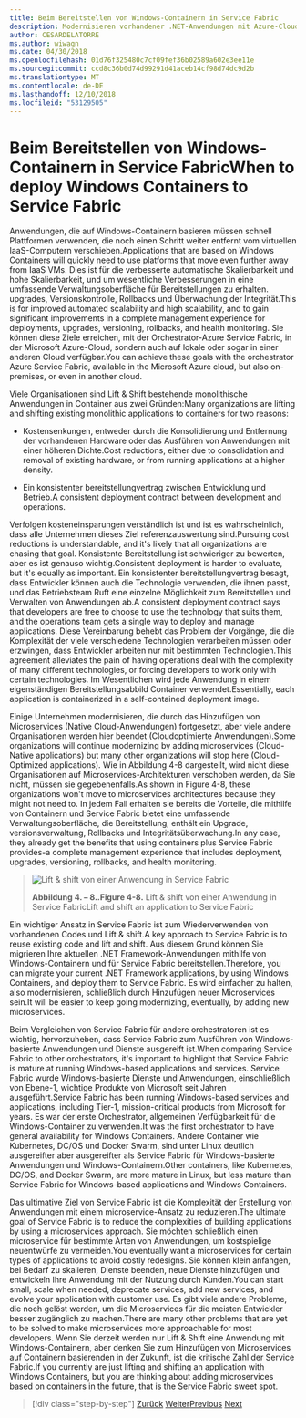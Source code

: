```yaml
---
title: Beim Bereitstellen von Windows-Containern in Service Fabric
description: Modernisieren vorhandener .NET-Anwendungen mit Azure-Cloud und Windows-Containern | Beim Bereitstellen von Windows-Containern in Service Fabric
author: CESARDELATORRE
ms.author: wiwagn
ms.date: 04/30/2018
ms.openlocfilehash: 01d76f325480c7cf09fef36b02589a602e3ee11e
ms.sourcegitcommit: ccd8c36b0d74d99291d41aceb14cf98d74dc9d2b
ms.translationtype: MT
ms.contentlocale: de-DE
ms.lasthandoff: 12/10/2018
ms.locfileid: "53129505"
---
```

# <a name="when-to-deploy-windows-containers-to-service-fabric"></a><span data-ttu-id="51c17-103">Beim Bereitstellen von Windows-Containern in Service Fabric</span><span class="sxs-lookup"><span data-stu-id="51c17-103">When to deploy Windows Containers to Service Fabric</span></span>

<span data-ttu-id="51c17-104">Anwendungen, die auf Windows-Containern basieren müssen schnell Plattformen verwenden, die noch einen Schritt weiter entfernt vom virtuellen IaaS-Computern verschieben.</span><span class="sxs-lookup"><span data-stu-id="51c17-104">Applications that are based on Windows Containers will quickly need to use platforms that move even further away from IaaS VMs.</span></span> <span data-ttu-id="51c17-105">Dies ist für die verbesserte automatische Skalierbarkeit und hohe Skalierbarkeit, und um wesentliche Verbesserungen in eine umfassende Verwaltungsoberfläche für Bereitstellungen zu erhalten. upgrades, Versionskontrolle, Rollbacks und Überwachung der Integrität.</span><span class="sxs-lookup"><span data-stu-id="51c17-105">This is for improved automated scalability and high scalability, and to gain significant improvements in a complete management experience for deployments, upgrades, versioning, rollbacks, and health monitoring.</span></span> <span data-ttu-id="51c17-106">Sie können diese Ziele erreichen, mit der Orchestrator-Azure Service Fabric, in der Microsoft Azure-Cloud, sondern auch auf lokale oder sogar in einer anderen Cloud verfügbar.</span><span class="sxs-lookup"><span data-stu-id="51c17-106">You can achieve these goals with the orchestrator Azure Service Fabric, available in the Microsoft Azure cloud, but also on-premises, or even in another cloud.</span></span>

<span data-ttu-id="51c17-107">Viele Organisationen sind Lift & Shift bestehende monolithische Anwendungen in Container aus zwei Gründen:</span><span class="sxs-lookup"><span data-stu-id="51c17-107">Many organizations are lifting and shifting existing monolithic applications to containers for two reasons:</span></span>

-   <span data-ttu-id="51c17-108">Kostensenkungen, entweder durch die Konsolidierung und Entfernung der vorhandenen Hardware oder das Ausführen von Anwendungen mit einer höheren Dichte.</span><span class="sxs-lookup"><span data-stu-id="51c17-108">Cost reductions, either due to consolidation and removal of existing hardware, or from running applications at a higher density.</span></span>

-   <span data-ttu-id="51c17-109">Ein konsistenter bereitstellungvertrag zwischen Entwicklung und Betrieb.</span><span class="sxs-lookup"><span data-stu-id="51c17-109">A consistent deployment contract between development and operations.</span></span>

<span data-ttu-id="51c17-110">Verfolgen kosteneinsparungen verständlich ist und ist es wahrscheinlich, dass alle Unternehmen dieses Ziel referenzauswertung sind.</span><span class="sxs-lookup"><span data-stu-id="51c17-110">Pursuing cost reductions is understandable, and it's likely that all organizations are chasing that goal.</span></span> <span data-ttu-id="51c17-111">Konsistente Bereitstellung ist schwieriger zu bewerten, aber es ist genauso wichtig.</span><span class="sxs-lookup"><span data-stu-id="51c17-111">Consistent deployment is harder to evaluate, but it's equally as important.</span></span> <span data-ttu-id="51c17-112">Ein konsistenter bereitstellungvertrag besagt, dass Entwickler können auch die Technologie verwenden, die ihnen passt, und das Betriebsteam Ruft eine einzelne Möglichkeit zum Bereitstellen und Verwalten von Anwendungen ab.</span><span class="sxs-lookup"><span data-stu-id="51c17-112">A consistent deployment contract says that developers are free to choose to use the technology that suits them, and the operations team gets a single way to deploy and manage applications.</span></span> <span data-ttu-id="51c17-113">Diese Vereinbarung behebt das Problem der Vorgänge, die die Komplexität der viele verschiedene Technologien verarbeiten müssen oder erzwingen, dass Entwickler arbeiten nur mit bestimmten Technologien.</span><span class="sxs-lookup"><span data-stu-id="51c17-113">This agreement alleviates the pain of having operations deal with the complexity of many different technologies, or forcing developers to work only with certain technologies.</span></span> <span data-ttu-id="51c17-114">Im Wesentlichen wird jede Anwendung in einem eigenständigen Bereitstellungsabbild Container verwendet.</span><span class="sxs-lookup"><span data-stu-id="51c17-114">Essentially, each application is containerized in a self-contained deployment image.</span></span>

<span data-ttu-id="51c17-115">Einige Unternehmen modernisieren, die durch das Hinzufügen von Microservices (Native Cloud-Anwendungen) fortgesetzt, aber viele andere Organisationen werden hier beendet (Cloudoptimierte Anwendungen).</span><span class="sxs-lookup"><span data-stu-id="51c17-115">Some organizations will continue modernizing by adding microservices (Cloud-Native applications) but many other organizations will stop here (Cloud-Optimized applications).</span></span> <span data-ttu-id="51c17-116">Wie in Abbildung 4-8 dargestellt, wird nicht diese Organisationen auf Microservices-Architekturen verschoben werden, da Sie nicht, müssen sie gegebenenfalls.</span><span class="sxs-lookup"><span data-stu-id="51c17-116">As shown in Figure 4-8, these organizations won't move to microservices architectures because they might not need to.</span></span> <span data-ttu-id="51c17-117">In jedem Fall erhalten sie bereits die Vorteile, die mithilfe von Containern und Service Fabric bietet eine umfassende Verwaltungsoberfläche, die Bereitstellung, enthält ein Upgrade, versionsverwaltung, Rollbacks und Integritätsüberwachung.</span><span class="sxs-lookup"><span data-stu-id="51c17-117">In any case, they already get the benefits that using containers plus Service Fabric provides-a complete management experience that includes deployment, upgrades, versioning, rollbacks, and health monitoring.</span></span>

> ![Lift & shift von einer Anwendung in Service Fabric](./media/image8.png)
>
> <span data-ttu-id="51c17-119">**Abbildung 4. – 8..**</span><span class="sxs-lookup"><span data-stu-id="51c17-119">**Figure 4-8.**</span></span> <span data-ttu-id="51c17-120">Lift & shift von einer Anwendung in Service Fabric</span><span class="sxs-lookup"><span data-stu-id="51c17-120">Lift and shift an application to Service Fabric</span></span>

<span data-ttu-id="51c17-121">Ein wichtiger Ansatz in Service Fabric ist zum Wiederverwenden von vorhandenen Codes und Lift & shift.</span><span class="sxs-lookup"><span data-stu-id="51c17-121">A key approach to Service Fabric is to reuse existing code and lift and shift.</span></span> <span data-ttu-id="51c17-122">Aus diesem Grund können Sie migrieren Ihre aktuellen .NET Framework-Anwendungen mithilfe von Windows-Containern und für Service Fabric bereitstellen.</span><span class="sxs-lookup"><span data-stu-id="51c17-122">Therefore, you can migrate your current .NET Framework applications, by using Windows Containers, and deploy them to Service Fabric.</span></span> <span data-ttu-id="51c17-123">Es wird einfacher zu halten, also modernisieren, schließlich durch Hinzufügen neuer Microservices sein.</span><span class="sxs-lookup"><span data-stu-id="51c17-123">It will be easier to keep going modernizing, eventually, by adding new microservices.</span></span>

<span data-ttu-id="51c17-124">Beim Vergleichen von Service Fabric für andere orchestratoren ist es wichtig, hervorzuheben, dass Service Fabric zum Ausführen von Windows-basierte Anwendungen und Dienste ausgereift ist.</span><span class="sxs-lookup"><span data-stu-id="51c17-124">When comparing Service Fabric to other orchestrators, it's important to highlight that Service Fabric is mature at running Windows-based applications and services.</span></span> <span data-ttu-id="51c17-125">Service Fabric wurde Windows-basierte Dienste und Anwendungen, einschließlich von Ebene-1, wichtige Produkte von Microsoft seit Jahren ausgeführt.</span><span class="sxs-lookup"><span data-stu-id="51c17-125">Service Fabric has been running Windows-based services and applications, including Tier-1, mission-critical products from Microsoft for years.</span></span> <span data-ttu-id="51c17-126">Es war der erste Orchestrator, allgemeinen Verfügbarkeit für die Windows-Container zu verwenden.</span><span class="sxs-lookup"><span data-stu-id="51c17-126">It was the first orchestrator to have general availability for Windows Containers.</span></span> <span data-ttu-id="51c17-127">Andere Container wie Kubernetes, DC/OS und Docker Swarm, sind unter Linux deutlich ausgereifter aber ausgereifter als Service Fabric für Windows-basierte Anwendungen und Windows-Containern.</span><span class="sxs-lookup"><span data-stu-id="51c17-127">Other containers, like Kubernetes, DC/OS, and Docker Swarm, are more mature in Linux, but less mature than Service Fabric for Windows-based applications and Windows Containers.</span></span>

<span data-ttu-id="51c17-128">Das ultimative Ziel von Service Fabric ist die Komplexität der Erstellung von Anwendungen mit einem microservice-Ansatz zu reduzieren.</span><span class="sxs-lookup"><span data-stu-id="51c17-128">The ultimate goal of Service Fabric is to reduce the complexities of building applications by using a microservices approach.</span></span> <span data-ttu-id="51c17-129">Sie möchten schließlich einen microservice für bestimmte Arten von Anwendungen, um kostspielige neuentwürfe zu vermeiden.</span><span class="sxs-lookup"><span data-stu-id="51c17-129">You eventually want a microservices for certain types of applications to avoid costly redesigns.</span></span> <span data-ttu-id="51c17-130">Sie können klein anfangen, bei Bedarf zu skalieren, Dienste beenden, neue Dienste hinzufügen und entwickeln Ihre Anwendung mit der Nutzung durch Kunden.</span><span class="sxs-lookup"><span data-stu-id="51c17-130">You can start small, scale when needed, deprecate services, add new services, and evolve your application with customer use.</span></span> <span data-ttu-id="51c17-131">Es gibt viele andere Probleme, die noch gelöst werden, um die Microservices für die meisten Entwickler besser zugänglich zu machen.</span><span class="sxs-lookup"><span data-stu-id="51c17-131">There are many other problems that are yet to be solved to make microservices more approachable for most developers.</span></span> <span data-ttu-id="51c17-132">Wenn Sie derzeit werden nur Lift & Shift eine Anwendung mit Windows-Containern, aber denken Sie zum Hinzufügen von Microservices auf Containern basierenden in der Zukunft, ist die kritische Zahl der Service Fabric.</span><span class="sxs-lookup"><span data-stu-id="51c17-132">If you currently are just lifting and shifting an application with Windows Containers, but you are thinking about adding microservices based on containers in the future, that is the Service Fabric sweet spot.</span></span>

>[!div class="step-by-step"]
><span data-ttu-id="51c17-133">[Zurück](when-to-deploy-windows-containers-to-azure-vms-iaas-cloud.md)
>[Weiter](when-to-deploy-windows-containers-to-azure-container-service-kubernetes.md)</span><span class="sxs-lookup"><span data-stu-id="51c17-133">[Previous](when-to-deploy-windows-containers-to-azure-vms-iaas-cloud.md)
[Next](when-to-deploy-windows-containers-to-azure-container-service-kubernetes.md)</span></span>